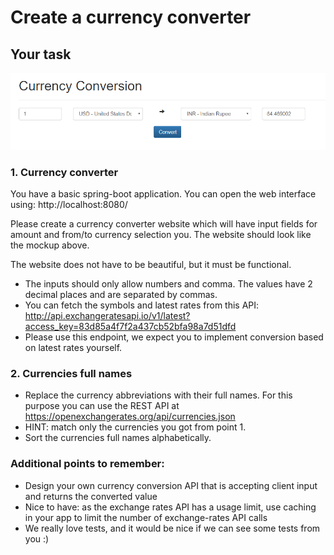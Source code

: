 # Create a currency converter

## Your task

![mockup](./task-mockup.png)

### 1. Currency converter

You have a basic spring-boot application. You can open the web interface using: http://localhost:8080/

Please create a currency converter website which will have input fields for amount and from/to currency selection you. The website should look like the mockup above.

The website does not have to be beautiful, but it must be functional.

* The inputs should only allow numbers and comma. The values have 2 decimal places and are separated by commas.
* You can fetch the symbols and latest rates from this API: http://api.exchangeratesapi.io/v1/latest?access_key=83d85a4f7f2a437cb52bfa98a7d51dfd
* Please use this endpoint, we expect you to implement conversion based on latest rates yourself.

### 2. Currencies full names

* Replace the currency abbreviations with their full names. For this purpose you can use the REST API at https://openexchangerates.org/api/currencies.json
* HINT: match only the currencies you got from point 1.
* Sort the currencies full names alphabetically.

### Additional points to remember:
* Design your own currency conversion API that is accepting client input and returns the converted value
* Nice to have: as the exchange rates API has a usage limit, use caching in your app to limit the number of exchange-rates API calls
* We really love tests, and it would be nice if we can see some tests from you :)